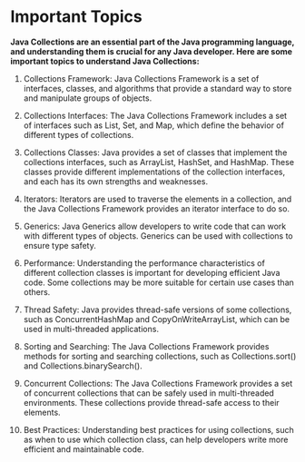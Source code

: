 # Important Topics

**Java Collections are an essential part of the Java programming language, and understanding them is crucial for any Java developer. Here are some important topics to understand Java Collections:**

1.  Collections Framework: Java Collections Framework is a set of interfaces, classes, and algorithms that provide a standard way to store and manipulate groups of objects.
    
2.  Collections Interfaces: The Java Collections Framework includes a set of interfaces such as List, Set, and Map, which define the behavior of different types of collections.
    
3.  Collections Classes: Java provides a set of classes that implement the collections interfaces, such as ArrayList, HashSet, and HashMap. These classes provide different implementations of the collection interfaces, and each has its own strengths and weaknesses.
    
4.  Iterators: Iterators are used to traverse the elements in a collection, and the Java Collections Framework provides an iterator interface to do so.
    
5.  Generics: Java Generics allow developers to write code that can work with different types of objects. Generics can be used with collections to ensure type safety.
    
6.  Performance: Understanding the performance characteristics of different collection classes is important for developing efficient Java code. Some collections may be more suitable for certain use cases than others.
    
7.  Thread Safety: Java provides thread-safe versions of some collections, such as ConcurrentHashMap and CopyOnWriteArrayList, which can be used in multi-threaded applications.
    
8.  Sorting and Searching: The Java Collections Framework provides methods for sorting and searching collections, such as Collections.sort() and Collections.binarySearch().
    
9.  Concurrent Collections: The Java Collections Framework provides a set of concurrent collections that can be safely used in multi-threaded environments. These collections provide thread-safe access to their elements.
    
10.  Best Practices: Understanding best practices for using collections, such as when to use which collection class, can help developers write more efficient and maintainable code.